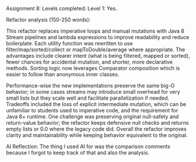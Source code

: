Assignment 8:
  Levels completed:
    Level 1: Yes.

Refactor analysis (150-250 words):

This refactor replaces imperative loops and manual mutations with Java 8 Stream
pipelines and lambda expressions to improve readability and reduce boilerplate.
Each utility function was rewritten to use filter/map/sorted/collect or
mapToDouble/average where appropriate. The advantages include clearer intent
(what is being filtered, mapped or sorted), fewer chances for accidental
mutation, and shorter, more declarative methods. Sorting logic now leverages
Comparator composition which is easier to follow than anonymous inner classes.

Performance-wise the new implementations preserve the same big-O behavior; in
some cases streams may introduce small overhead for very small lists but they
scale well and facilitate parallelization if needed. Tradeoffs included the
loss of explicit intermediate mutation, which can be unfamiliar to students
used to imperative code, and the requirement for Java 8+ runtime. One challenge
was preserving original null-safety and return-value behavior; the refactor
keeps defensive null checks and returns empty lists or 0.0 where the legacy
code did. Overall the refactor improves clarity and maintainability while
keeping behavior equivalent to the original.
  
AI Reflection: The thing I used AI for was the comparison comments because I forgot to keep track of that and also the analysis.